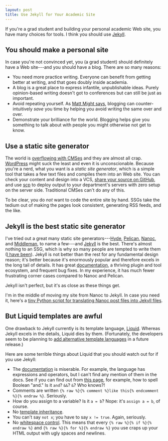 ```yaml
---
layout: post
title: Use Jekyll for Your Academic Site
---
```

If you're a grad student and building your personal academic Web site, you have many choices for tools. I think you should use [Jekyll][].

[jekyll]: http://jekyllrb.com/

## You should make a personal site

In case you're not convinced yet, you (a grad student) should definitely have a Web site---and you should have a blog. There are so many reasons:

* You need more practice writing. Everyone can benefit from getting better at writing, and that goes doubly inside academia.
* A blog is a great place to express infantile, unpublishable ideas. Purely opinion-based writing doesn't got to conferences but can still be just as important.
* Avoid repeating yourself. As [Matt Might says][mm], blogging can counter-intuitively *save* you time by helping you avoid writing the same over and over.
* Demonstrate your brilliance for the world. Blogging helps give you something to talk about with people you might otherwise not get to know.

[mm]: http://matt.might.net/articles/how-to-blog-as-an-academic/

##  Use a static site generator

The world is [overflowing with CMSes][cms] and they are almost all crap. [WordPress][] might suck the least and even it is unconscionable. Because you're a nerd, what you want is a *static site generator*, which is a simple tool that takes a few text files and compiles them into an Web site. You can check your content and design into a VCS, [share your source on GitHub][gh], and use [scp][] to deploy output to your department's servers with zero setup on the server side. Traditional CMSes can't do any of this.

[WordPress]: http://wordpress.org/
[scp]: http://linux.die.net/man/1/scp
[cms]: http://www.cmsmatrix.org/
[gh]: https://github.com/sampsyo/home

To be clear, you do *not* want to code the entire site by hand. SSGs take the tedium out of making the pages look consistent, generating RSS feeds, and the like.

##  Jekyll is the best static site generator

I've tried out a great many static site generators---[Hyde][], [Pelican][], [Nanoc][], and [Middleman][], to name a few---and [Jekyll][] is the best. There's almost nothing to an SSG, which is why so many people are tempted to write them ([I have been][stapler]). Jekyll is not better than the rest for any fundamental design reason; it's better because it's enormously popular and therefore excels in the long tail of details. It has great [documentation][jekyll-docs], a thriving plugin and tool ecosystem, and frequent bug fixes. In my experience, it has much fewer frustrating corner cases compared to Nanoc and Pelican.

[jekyll-docs]: http://jekyllrb.com/docs/home/
[stapler]: https://github.com/sampsyo/stapler
[Middleman]: http://middlemanapp.com/
[Nanoc]: http://nanoc.ws/
[Pelican]: http://docs.getpelican.com/
[Hyde]: http://hyde.github.io/

Jekyll isn't perfect, but it's as close as these things get.

I'm in the middle of moving my site from Nanoc to Jekyll. In case you need it, here's a [tiny Python script for translating Nanoc post files into Jekyll files][script].

[script]: https://gist.github.com/sampsyo/9140753

## But Liquid templates are awful

One drawback to Jekyll currently is its template language, [Liquid][]. Whereas Jekyll excels in the details, Liquid dies by them. (Fortunately, the developers seem to be planning to [add alternative template languages][template-bug] in a future release.)

[template-bug]: https://github.com/jekyll/jekyll/issues/819
[Liquid]: http://liquidmarkup.org/

Here are some terrible things about Liquid that you should watch out for if you use Jekyll:

* The [documentation][liquid-docs] is miserable. For example, the language has expressions and operators, but I can't find any mention of them in the docs. See if you can find out from [this page][liquid-docs], for example, how to spell Boolean "and." Is it `and`? `&&`? `&`? Who knows?!
* Comments are written `{% raw %}{% comment %}like this{% endcomment %}{% endraw %}`. Seriously.
* How do you assign to a variable? Is it `a = b`? Nope: it's `assign a = b`, of course.
* No [template inheritance][inheritance].
* You can't say `not x`; you have to say `x != true`. Again, seriously.
* No [whitespace control][ws]. This means that every `{% raw %}{% if %}{% endraw %}` and `{% raw %}{% for %}{% endraw %}` you use craps up your HTML output with ugly spaces and newlines.

[ws]: https://github.com/Shopify/liquid/issues/216
[inheritance]: https://github.com/Shopify/liquid/issues/98
[liquid-docs]: https://github.com/Shopify/liquid/wiki/Liquid-for-Designers
